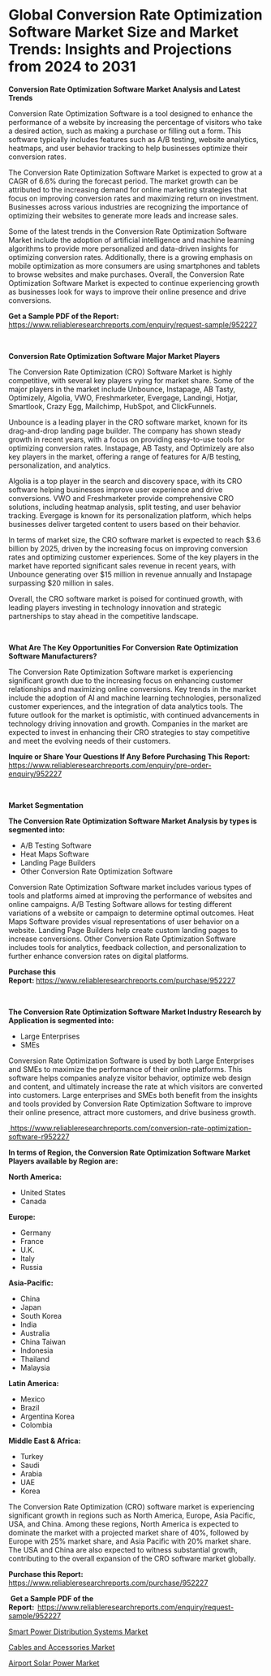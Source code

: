 <p><h1>Global Conversion Rate Optimization Software Market Size and Market Trends: Insights and Projections from 2024 to 2031</h1></p><p><strong>Conversion Rate Optimization Software Market Analysis and Latest Trends</strong></p>
<p><p>Conversion Rate Optimization Software is a tool designed to enhance the performance of a website by increasing the percentage of visitors who take a desired action, such as making a purchase or filling out a form. This software typically includes features such as A/B testing, website analytics, heatmaps, and user behavior tracking to help businesses optimize their conversion rates.</p><p>The Conversion Rate Optimization Software Market is expected to grow at a CAGR of 6.6% during the forecast period. The market growth can be attributed to the increasing demand for online marketing strategies that focus on improving conversion rates and maximizing return on investment. Businesses across various industries are recognizing the importance of optimizing their websites to generate more leads and increase sales.</p><p>Some of the latest trends in the Conversion Rate Optimization Software Market include the adoption of artificial intelligence and machine learning algorithms to provide more personalized and data-driven insights for optimizing conversion rates. Additionally, there is a growing emphasis on mobile optimization as more consumers are using smartphones and tablets to browse websites and make purchases. Overall, the Conversion Rate Optimization Software Market is expected to continue experiencing growth as businesses look for ways to improve their online presence and drive conversions.</p></p>
<p><strong>Get a Sample PDF of the Report:&nbsp;</strong> <a href="https://www.reliableresearchreports.com/enquiry/request-sample/952227">https://www.reliableresearchreports.com/enquiry/request-sample/952227</a></p>
<p>&nbsp;</p>
<p><strong>Conversion Rate Optimization Software Major Market Players</strong></p>
<p><p>The Conversion Rate Optimization (CRO) Software Market is highly competitive, with several key players vying for market share. Some of the major players in the market include Unbounce, Instapage, AB Tasty, Optimizely, Algolia, VWO, Freshmarketer, Evergage, Landingi, Hotjar, Smartlook, Crazy Egg, Mailchimp, HubSpot, and ClickFunnels.</p><p>Unbounce is a leading player in the CRO software market, known for its drag-and-drop landing page builder. The company has shown steady growth in recent years, with a focus on providing easy-to-use tools for optimizing conversion rates. Instapage, AB Tasty, and Optimizely are also key players in the market, offering a range of features for A/B testing, personalization, and analytics.</p><p>Algolia is a top player in the search and discovery space, with its CRO software helping businesses improve user experience and drive conversions. VWO and Freshmarketer provide comprehensive CRO solutions, including heatmap analysis, split testing, and user behavior tracking. Evergage is known for its personalization platform, which helps businesses deliver targeted content to users based on their behavior.</p><p>In terms of market size, the CRO software market is expected to reach $3.6 billion by 2025, driven by the increasing focus on improving conversion rates and optimizing customer experiences. Some of the key players in the market have reported significant sales revenue in recent years, with Unbounce generating over $15 million in revenue annually and Instapage surpassing $20 million in sales.</p><p>Overall, the CRO software market is poised for continued growth, with leading players investing in technology innovation and strategic partnerships to stay ahead in the competitive landscape.</p></p>
<p>&nbsp;</p>
<p><strong>What Are The Key Opportunities For Conversion Rate Optimization Software Manufacturers?</strong></p>
<p><p>The Conversion Rate Optimization Software market is experiencing significant growth due to the increasing focus on enhancing customer relationships and maximizing online conversions. Key trends in the market include the adoption of AI and machine learning technologies, personalized customer experiences, and the integration of data analytics tools. The future outlook for the market is optimistic, with continued advancements in technology driving innovation and growth. Companies in the market are expected to invest in enhancing their CRO strategies to stay competitive and meet the evolving needs of their customers.</p></p>
<p><strong>Inquire or Share Your Questions If Any Before Purchasing This Report:</strong> <a href="https://www.reliableresearchreports.com/enquiry/pre-order-enquiry/952227">https://www.reliableresearchreports.com/enquiry/pre-order-enquiry/952227</a></p>
<p>&nbsp;</p>
<p><strong>Market Segmentation</strong></p>
<p><strong>The Conversion Rate Optimization Software Market Analysis by types is segmented into:</strong></p>
<p><ul><li>A/B Testing Software</li><li>Heat Maps Software</li><li>Landing Page Builders</li><li>Other Conversion Rate Optimization Software</li></ul></p>
<p><p>Conversion Rate Optimization Software market includes various types of tools and platforms aimed at improving the performance of websites and online campaigns. A/B Testing Software allows for testing different variations of a website or campaign to determine optimal outcomes. Heat Maps Software provides visual representations of user behavior on a website. Landing Page Builders help create custom landing pages to increase conversions. Other Conversion Rate Optimization Software includes tools for analytics, feedback collection, and personalization to further enhance conversion rates on digital platforms.</p></p>
<p><strong>Purchase this Report:&nbsp;</strong><a href="https://www.reliableresearchreports.com/purchase/952227">https://www.reliableresearchreports.com/purchase/952227</a></p>
<p>&nbsp;</p>
<p><strong>The Conversion Rate Optimization Software Market Industry Research by Application is segmented into:</strong></p>
<p><ul><li>Large Enterprises</li><li>SMEs</li></ul></p>
<p><p>Conversion Rate Optimization Software is used by both Large Enterprises and SMEs to maximize the performance of their online platforms. This software helps companies analyze visitor behavior, optimize web design and content, and ultimately increase the rate at which visitors are converted into customers. Large enterprises and SMEs both benefit from the insights and tools provided by Conversion Rate Optimization Software to improve their online presence, attract more customers, and drive business growth.</p></p>
<p><a href="https://www.reliableresearchreports.com/conversion-rate-optimization-software-r952227">&nbsp;https://www.reliableresearchreports.com/conversion-rate-optimization-software-r952227</a></p>
<p><strong>In terms of Region, the Conversion Rate Optimization Software Market Players available by Region are:</strong></p>
<p>
    <p> <strong> North America: </strong>
        <ul>
            <li>United States</li>
            <li>Canada</li>
        </ul>
        </p> 
    <p> <strong> Europe: </strong>
        <ul>
            <li>Germany</li>
            <li>France</li>
            <li>U.K.</li>
            <li>Italy</li>
            <li>Russia</li>
        </ul>
        </p> 
    <p> <strong> Asia-Pacific: </strong>
        <ul>
            <li>China</li>
            <li>Japan</li>
            <li>South Korea</li>
            <li>India</li>
            <li>Australia</li>
            <li>China Taiwan</li>
            <li>Indonesia</li>
            <li>Thailand</li>
            <li>Malaysia</li>
        </ul>
        </p> 
    <p> <strong> Latin America: </strong>
        <ul>
            <li>Mexico</li>
            <li>Brazil</li>
            <li>Argentina Korea</li>
            <li>Colombia</li>
        </ul>
        </p> 
    <p> <strong> Middle East & Africa: </strong>
        <ul>
            <li>Turkey</li>
            <li>Saudi</li>
            <li>Arabia</li>
            <li>UAE</li>
            <li>Korea</li>
        </ul>
    </p>
    </p>
<p><p>The Conversion Rate Optimization (CRO) software market is experiencing significant growth in regions such as North America, Europe, Asia Pacific, USA, and China. Among these regions, North America is expected to dominate the market with a projected market share of 40%, followed by Europe with 25% market share, and Asia Pacific with 20% market share. The USA and China are also expected to witness substantial growth, contributing to the overall expansion of the CRO software market globally.</p></p>
<p><strong>Purchase this Report: </strong><a href="https://www.reliableresearchreports.com/purchase/952227">https://www.reliableresearchreports.com/purchase/952227</a></p>
<p>&nbsp;<strong>Get a Sample PDF of the Report:&nbsp;&nbsp;</strong><a href="https://www.reliableresearchreports.com/enquiry/request-sample/952227">https://www.reliableresearchreports.com/enquiry/request-sample/952227</a></p>
<p><strong></strong></p>
<p><p><a href="https://www.linkedin.com/pulse/smart-power-distribution-systems-market-analysis-sze-forecasted-mqjhf?trackingId=Z%2FLsKQhpwHXfMkDyOUE4NA%3D%3D">Smart Power Distribution Systems Market</a></p><p><a href="https://www.linkedin.com/pulse/analyzing-cables-accessories-market-global-industry-perspective-knbvf?trackingId=zFHWbgsdk9QLJ0FLm7IcaA%3D%3D">Cables and Accessories Market</a></p><p><a href="https://www.linkedin.com/pulse/airport-solar-power-market-size-reveals-best-marketing-channels-izhzf?trackingId=Ipu2vsD%2B3xI5e8L7lA1tWw%3D%3D">Airport Solar Power Market</a></p></p>
